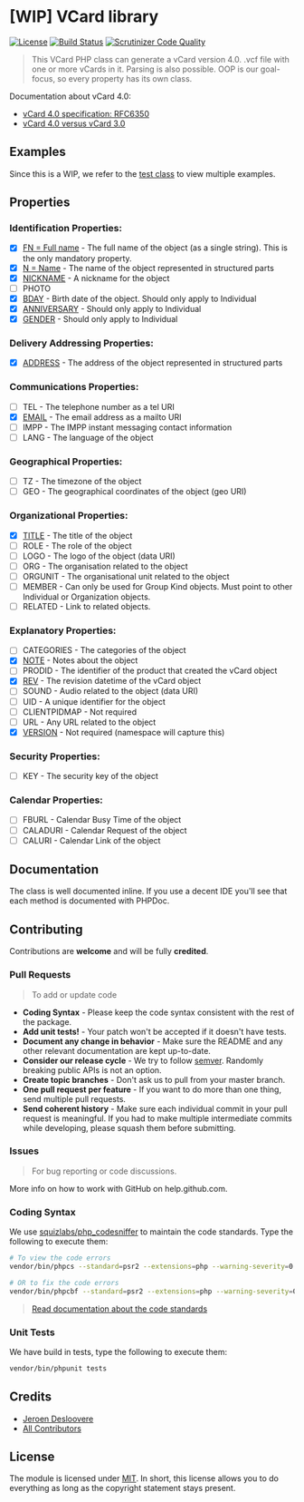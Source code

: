 # [WIP] VCard library

<!--[![Latest Stable Version](http://img.shields.io/packagist/v/jeroendesloovere/vcard.svg)](https://packagist.org/packages/jeroendesloovere/vcard)-->
[![License](http://img.shields.io/badge/license-MIT-lightgrey.svg)](https://github.com/jeroendesloovere/vcard/blob/master/LICENSE)
[![Build Status](https://travis-ci.org/jeroendesloovere/vcard.svg?branch=2.0.0-dev)](https://travis-ci.org/jeroendesloovere/vcard)
[![Scrutinizer Code Quality](https://scrutinizer-ci.com/g/jeroendesloovere/vcard/badges/quality-score.png?b=2.0.0-dev)](https://scrutinizer-ci.com/g/jeroendesloovere/vcard/?branch=2.0.0-dev)

> This VCard PHP class can generate a vCard version 4.0. .vcf file with one or more vCards in it. Parsing is also possible. OOP is our goal-focus, so every property has its own class.

Documentation about vCard 4.0:
* [vCard 4.0 specification: RFC6350](https://tools.ietf.org/html/rfc6350)
* [vCard 4.0 versus vCard 3.0](https://devguide.calconnect.org/vCard/vcard-4/)

## Examples

Since this is a WIP, we refer to the [test class](tests/VCardTest.php) to view multiple examples.

## Properties

### Identification Properties:
* [x] [FN = Full name](./src/Property/FullName.php) - The full name of the object (as a single string). This is the only mandatory property.
* [x] [N = Name](./src/Property/Name.php) - The name of the object represented in structured parts
* [x] [NICKNAME](./src/Property/Nickname.php) - A nickname for the object
* [ ] PHOTO
* [x] [BDAY](./src/Property/Birthdate.php) - Birth date of the object. Should only apply to Individual
* [x] [ANNIVERSARY](./src/Property/Anniversary.php) - Should only apply to Individual
* [x] [GENDER](./src/Property/Gender.php) - Should only apply to Individual

### Delivery Addressing Properties:
* [x] [ADDRESS](./src/Property/Address.php) - The address of the object represented in structured parts

### Communications Properties:
* [ ] TEL - The telephone number as a tel URI
* [x] [EMAIL](./src/Property/Email.php) - The email address as a mailto URI
* [ ] IMPP - The IMPP instant messaging contact information
* [ ] LANG - The language of the object

### Geographical Properties:
* [ ] TZ - The timezone of the object
* [ ] GEO - The geographical coordinates of the object (geo URI)

### Organizational Properties:
* [x] [TITLE](./src/Property/Title.php) - The title of the object
* [ ] ROLE - The role of the object
* [ ] LOGO - The logo of the object (data URI)
* [ ] ORG - The organisation related to the object
* [ ] ORGUNIT - The organisational unit related to the object
* [ ] MEMBER - Can only be used for Group Kind objects. Must point to other Individual or Organization objects.
* [ ] RELATED - Link to related objects.

### Explanatory Properties:
* [ ] CATEGORIES - The categories of the object
* [x] [NOTE](./src/Property/Note.php) - Notes about the object
* [ ] PRODID - The identifier of the product that created the vCard object
* [X] [REV](./src/Property/Parameter/Revision.php) - The revision datetime of the vCard object
* [ ] SOUND - Audio related to the object (data URI)
* [ ] UID - A unique identifier for the object
* [ ] CLIENTPIDMAP - Not required
* [ ] URL - Any URL related to the object
* [X] [VERSION](./src/Property/Parameter/Version.php) - Not required (namespace will capture this)

### Security Properties:
* [ ] KEY - The security key of the object

### Calendar Properties:
* [ ] FBURL - Calendar Busy Time of the object
* [ ] CALADURI - Calendar Request of the object
* [ ] CALURI - Calendar Link of the object

## Documentation

The class is well documented inline. If you use a decent IDE you'll see that each method is documented with PHPDoc.

## Contributing

Contributions are **welcome** and will be fully **credited**.

### Pull Requests

> To add or update code

- **Coding Syntax** - Please keep the code syntax consistent with the rest of the package.
- **Add unit tests!** - Your patch won't be accepted if it doesn't have tests.
- **Document any change in behavior** - Make sure the README and any other relevant documentation are kept up-to-date.
- **Consider our release cycle** - We try to follow [semver](http://semver.org/). Randomly breaking public APIs is not an option.
- **Create topic branches** - Don't ask us to pull from your master branch.
- **One pull request per feature** - If you want to do more than one thing, send multiple pull requests.
- **Send coherent history** - Make sure each individual commit in your pull request is meaningful. If you had to make multiple intermediate commits while developing, please squash them before submitting.

### Issues

> For bug reporting or code discussions.

More info on how to work with GitHub on help.github.com.

### Coding Syntax

We use [squizlabs/php_codesniffer](https://packagist.org/packages/squizlabs/php_codesniffer) to maintain the code standards.
Type the following to execute them:
```bash
# To view the code errors
vendor/bin/phpcs --standard=psr2 --extensions=php --warning-severity=0 --report=full "src"

# OR to fix the code errors
vendor/bin/phpcbf --standard=psr2 --extensions=php --warning-severity=0 --report=full "src"
```
> [Read documentation about the code standards](https://github.com/squizlabs/PHP_CodeSniffer/wiki)

### Unit Tests

We have build in tests, type the following to execute them:
```bash
vendor/bin/phpunit tests
```

## Credits

- [Jeroen Desloovere](https://github.com/jeroendesloovere)
- [All Contributors](https://github.com/jeroendesloovere/vcard/contributors)

## License

The module is licensed under [MIT](./LICENSE.md). In short, this license allows you to do everything as long as the copyright statement stays present.
